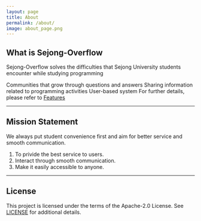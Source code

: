 ```yaml
---
layout: page
title: About
permalink: /about/
image: about_page.png
---
```


## What is Sejong-Overflow

Sejong-Overflow solves the difficulties that Sejong University students encounter while studying programming

Communities that grow through questions and answers
Sharing information related to programming activities
User-based system For further details, please refer to [Features](https://sejong-overflow.readthedocs.io/en/latest)

---

## Mission Statement

We always put student convenience first and aim for better service and smooth communication.

1. To privide the best service to users.
2. Interact through smooth communication.
3. Make it easily accessible to anyone.

---

## License

This project is licensed under the terms of the Apache-2.0 License. See [LICENSE](https://github.com/Sejong-Overflow/Sejong-Overflow/blob/main/LICENSE) for additional details.

